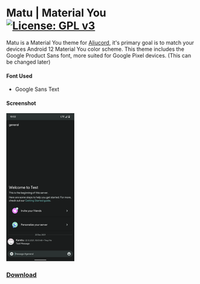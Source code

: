 # Matu | Material You  [![License: GPL v3](https://img.shields.io/badge/License-GPLv3-blue.svg?style=flat-square)](https://www.gnu.org/licenses/gpl-3.0)
Matu is a Material You theme for [Aliucord](https://github.com/Aliucord/Aliucord), it's primary goal is to match your devices Android 12 Material You color scheme. 
This theme includes the Google Product Sans font, more suited for Google Pixel devices. (This can be changed later)

#### Font Used
- Google Sans Text

#### Screenshot
<img src="Img1.png" width="180"/>

### [**Download**](https://github.com/MrSpidercat/Matu/releases/download/Release/matu-dark.json)
